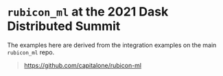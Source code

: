 # `rubicon_ml` at the 2021 Dask Distributed Summit

The examples here are derived from the integration examples on the main `rubicon_ml` repo.

> https://github.com/capitalone/rubicon-ml
